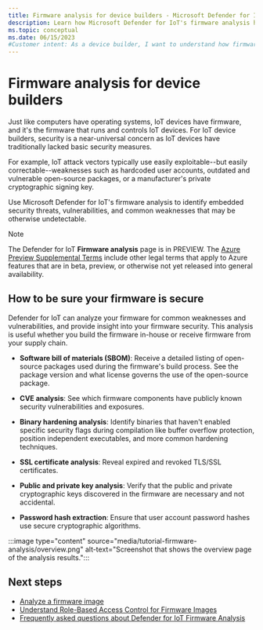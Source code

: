 ```yaml
---
title: Firmware analysis for device builders - Microsoft Defender for IoT
description: Learn how Microsoft Defender for IoT's firmware analysis helps device builders to market and deploy highly secure IoT/OT devices.
ms.topic: conceptual
ms.date: 06/15/2023
#Customer intent: As a device builder, I want to understand how firmware analysis can help secure my IoT/OT devices and products.
---
```


# Firmware analysis for device builders

Just like computers have operating systems, IoT devices have firmware, and it's the firmware that runs and controls IoT devices. For IoT device builders, security is a near-universal concern as IoT devices have traditionally lacked basic security measures.

For example, IoT attack vectors typically use easily exploitable--but easily correctable--weaknesses such as hardcoded user accounts, outdated and vulnerable open-source packages, or a manufacturer's private cryptographic signing key. 

Use Microsoft Defender for IoT's firmware analysis to identify embedded security threats, vulnerabilities, and common weaknesses that may be otherwise undetectable.

> [!NOTE]
> The Defender for IoT **Firmware analysis** page is in PREVIEW. The [Azure Preview Supplemental Terms](https://azure.microsoft.com/support/legal/preview-supplemental-terms/) include other legal terms that apply to Azure features that are in beta, preview, or otherwise not yet released into general availability.
>

## How to be sure your firmware is secure

Defender for IoT can analyze your firmware for common weaknesses and vulnerabilities, and provide insight into your firmware security. This analysis is useful whether you build the firmware in-house or receive firmware from your supply chain.

- **Software bill of materials (SBOM)**: Receive a detailed listing of open-source packages used during the firmware's build process. See the package version and what license governs the use of the open-source package.

- **CVE analysis**: See which firmware components have publicly known security vulnerabilities and exposures.

- **Binary hardening analysis**: Identify binaries that haven't enabled specific security flags during compilation like buffer overflow protection, position independent executables, and more common hardening techniques.

- **SSL certificate analysis**: Reveal expired and revoked TLS/SSL certificates.

- **Public and private key analysis**: Verify that the public and private cryptographic keys discovered in the firmware are necessary and not accidental.

- **Password hash extraction**: Ensure that user account password hashes use secure cryptographic algorithms.  

:::image type="content" source="media/tutorial-firmware-analysis/overview.png" alt-text="Screenshot that shows the overview page of the analysis results.":::

## Next steps

- [Analyze a firmware image](tutorial-analyze-firmware.md)
- [Understand Role-Based Access Control for Firmware Images](defender-iot-firmware-analysis-rbac.md)
- [Frequently asked questions about Defender for IoT Firmware Analysis](defender-iot-firmware-analysis-FAQ.md)